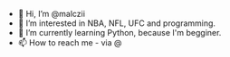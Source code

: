 - 👋 Hi, I’m @malczii
- 👀 I’m interested in NBA, NFL, UFC and programming.
- 🌱 I’m currently learning Python, because I'm begginer.
- 📫 How to reach me - via @
